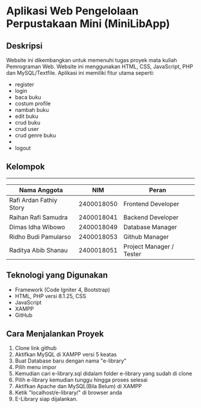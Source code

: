 # Aplikasi Web Pengelolaan Perpustakaan Mini (MiniLibApp)

## Deskripsi

Website ini dikembangkan untuk memenuhi tugas proyek mata kuliah Pemrograman Web. Website ini menggunakan HTML, CSS, JavaScript, PHP dan MySQL/Textfile. Aplikasi ini memiliki fitur utama seperti:
- register
- login
- baca buku
- costum profile
- nambah buku
- edit buku
- crud buku
- crud user
- crud genre buku
- 
- logout

## Kelompok
-----------------------------------------------------------------------------
| Nama Anggota             | NIM        | Peran                             |
| ---------------------    | ---------- | ------------------------------    |
| Rafi Ardan Fathiy Story  | 2400018050 | Frontend Developer                |
| Raihan Rafi Samudra      | 2400018041 | Backend Developer                 |
| Dimas Idha Wibowo        | 2400018049 | Database Manager                  |
| Ridho Budi Pamularso     | 2400018053 | Github Manager                    |
| Raditya Abib Shanau      | 2400018051 | Project Manager / Tester          |

## Teknologi yang Digunakan
- Framework (Code Igniter 4, Bootstrap)
- HTML, PHP versi 8.1.25, CSS
- JavaScript
- XAMPP
- GitHub

## Cara Menjalankan Proyek
1. Clone link github
2. Aktifkan MySQL di XAMPP versi 5 keatas
3. Buat Database baru dengan nama "e-library"
4. Pilih menu impor
5. Kemudian cari e-library.sql didalam folder e-library yang sudah di clone
6. Pilih e-library kemudian tunggu hingga proses selesai
7. Aktifkan Apache dan MySQL(Bila Belum) di XAMPP
8. Ketik "localhost/e-library/" di browser anda
9. E-Library siap dijalankan.

